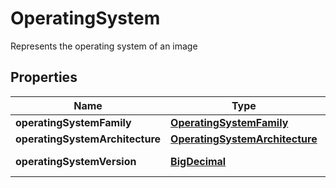 

# OperatingSystem

Represents the operating system of an image 
## Properties

Name | Type | Description | Notes
------------ | ------------- | ------------- | -------------
**operatingSystemFamily** | [**OperatingSystemFamily**](OperatingSystemFamily.md) |  |  [optional]
**operatingSystemArchitecture** | [**OperatingSystemArchitecture**](OperatingSystemArchitecture.md) |  |  [optional]
**operatingSystemVersion** | [**BigDecimal**](BigDecimal.md) | Version of the OS |  [optional]



